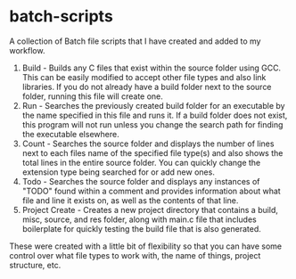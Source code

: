 # batch-scripts
A collection of Batch file scripts that I have created and added to my workflow.

1. Build - Builds any C files that exist within the source folder using GCC. This can be easily modified to accept other file types and also link libraries. If you do not already have a build folder next to the source folder, running this file will create one.
2. Run - Searches the previously created build folder for an executable by the name specified in this file and runs it. If a build folder does not exist, this program will not run unless you change the search path for finding the executable elsewhere.
3. Count - Searches the source folder and displays the number of lines next to each files name of the specified file type(s) and also shows the total lines in the entire source folder. You can quickly change the extension type being searched for or add new ones.
4. Todo - Searches the source folder and displays any instances of "TODO" found within a comment and provides information about what file and line it exists on, as well as the contents of that line.
5. Project Create - Creates a new project directory that contains a build, misc, source, and res folder, along with main.c file that includes boilerplate for quickly testing the build file that is also generated.

These were created with a little bit of flexibility so that you can have some control over what file types to work with, the name of things, project structure, etc.
